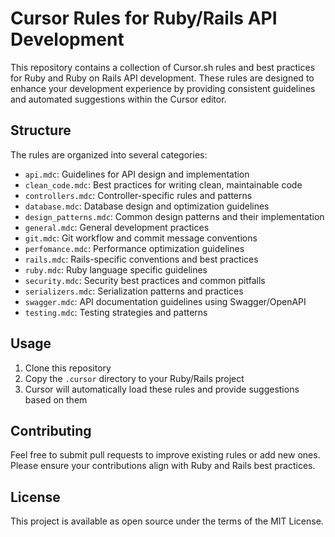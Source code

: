 # Cursor Rules for Ruby/Rails API Development

This repository contains a collection of Cursor.sh rules and best practices for Ruby and Ruby on Rails API development. These rules are designed to enhance your development experience by providing consistent guidelines and automated suggestions within the Cursor editor.

## Structure

The rules are organized into several categories:

- `api.mdc`: Guidelines for API design and implementation
- `clean_code.mdc`: Best practices for writing clean, maintainable code
- `controllers.mdc`: Controller-specific rules and patterns
- `database.mdc`: Database design and optimization guidelines
- `design_patterns.mdc`: Common design patterns and their implementation
- `general.mdc`: General development practices
- `git.mdc`: Git workflow and commit message conventions
- `perfomance.mdc`: Performance optimization guidelines
- `rails.mdc`: Rails-specific conventions and best practices
- `ruby.mdc`: Ruby language specific guidelines
- `security.mdc`: Security best practices and common pitfalls
- `serializers.mdc`: Serialization patterns and practices
- `swagger.mdc`: API documentation guidelines using Swagger/OpenAPI
- `testing.mdc`: Testing strategies and patterns

## Usage

1. Clone this repository
2. Copy the `.cursor` directory to your Ruby/Rails project
3. Cursor will automatically load these rules and provide suggestions based on them

## Contributing

Feel free to submit pull requests to improve existing rules or add new ones. Please ensure your contributions align with Ruby and Rails best practices.

## License

This project is available as open source under the terms of the MIT License.